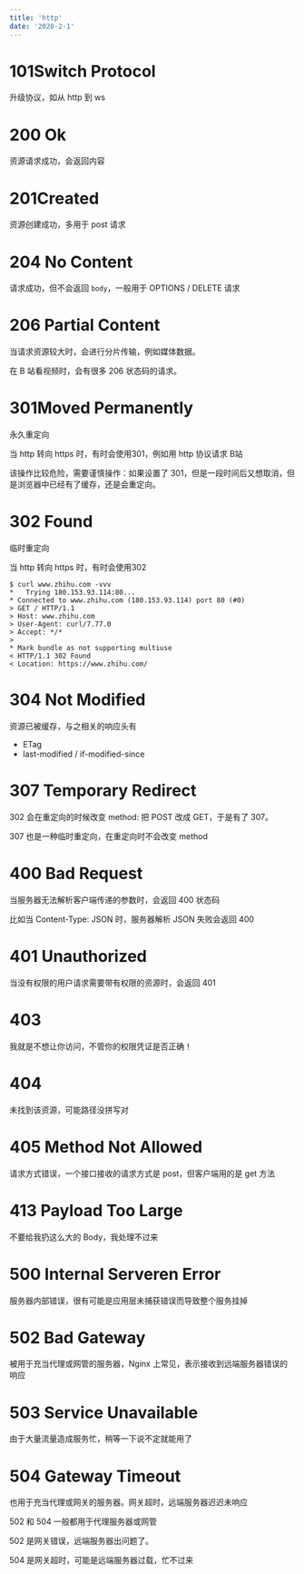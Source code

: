 ```yaml
---
title: 'http'
date: '2020-2-1'
---
```


# 101Switch Protocol

升级协议，如从 http 到 ws

# 200 Ok

资源请求成功，会返回内容

# 201Created

资源创建成功，多用于 post 请求

# 204 No Content

请求成功，但不会返回 `body`，一般用于 OPTIONS / DELETE 请求

# 206 Partial Content

当请求资源较大时，会进行分片传输，例如媒体数据。

在 B 站看视频时，会有很多 206 状态码的请求。

# 301Moved Permanently

永久重定向

当 http 转向 https 时，有时会使用301，例如用 http 协议请求 B站

该操作比较危险，需要谨慎操作：如果设置了 301，但是一段时间后又想取消，但是浏览器中已经有了缓存，还是会重定向。

# 302 Found

临时重定向

当 http 转向 https 时，有时会使用302

```
$ curl www.zhihu.com -vvv
*   Trying 180.153.93.114:80...
* Connected to www.zhihu.com (180.153.93.114) port 80 (#0)
> GET / HTTP/1.1
> Host: www.zhihu.com
> User-Agent: curl/7.77.0
> Accept: */*
> 
* Mark bundle as not supporting multiuse
< HTTP/1.1 302 Found
< Location: https://www.zhihu.com/
```

# 304 Not Modified

资源已被缓存，与之相关的响应头有

* ETag
* last-modified / if-modified-since

# 307 Temporary Redirect

302 会在重定向的时候改变 method: 把 POST 改成 GET，于是有了 307。

307 也是一种临时重定向，在重定向时不会改变 method

# 400 Bad Request

当服务器无法解析客户端传递的参数时，会返回 400 状态码

比如当 Content-Type: JSON 时，服务器解析 JSON 失败会返回 400

# 401 Unauthorized

当没有权限的用户请求需要带有权限的资源时，会返回 401

# 403 

我就是不想让你访问，不管你的权限凭证是否正确！

#  404

未找到该资源，可能路径没拼写对

# 405 Method Not Allowed

请求方式错误，一个接口接收的请求方式是 post，但客户端用的是 get 方法

# 413 Payload Too Large

不要给我扔这么大的 Body，我处理不过来

# 500 Internal Serveren Error

服务器内部错误，很有可能是应用层未捕获错误而导致整个服务挂掉

# 502 Bad Gateway

被用于充当代理或网管的服务器，Nginx 上常见，表示接收到远端服务器错误的响应

# 503 Service Unavailable

由于大量流量造成服务忙，稍等一下说不定就能用了

# 504 Gateway Timeout

也用于充当代理或网关的服务器。网关超时，远端服务器迟迟未响应

502 和 504 一般都用于代理服务器或网管

502 是网关错误，远端服务器出问题了。

504 是网关超时，可能是远端服务器过载，忙不过来

